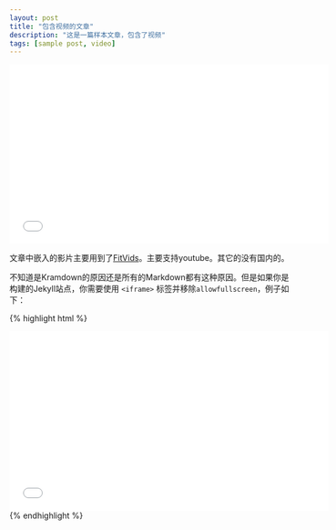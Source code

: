 ```yaml
---
layout: post
title: "包含视频的文章"
description: "这是一篇样本文章，包含了视频"
tags: [sample post, video]
---
```


<iframe width="560" height="315" src="//www.youtube.com/embed/SU3kYxJmWuQ" frameborder="0"> </iframe>

文章中嵌入的影片主要用到了[FitVids](http://fitvidsjs.com/)。主要支持youtube。其它的没有国内的。

不知道是Kramdown的原因还是所有的Markdown都有这种原因。但是如果你是构建的Jekyll站点，你需要使用 `<iframe>` 标签并移除`allowfullscreen`，例子如下：

{% highlight html %}
<iframe width="560" height="315" src="//www.youtube.com/embed/SU3kYxJmWuQ" frameborder="0"> </iframe>
{% endhighlight %}